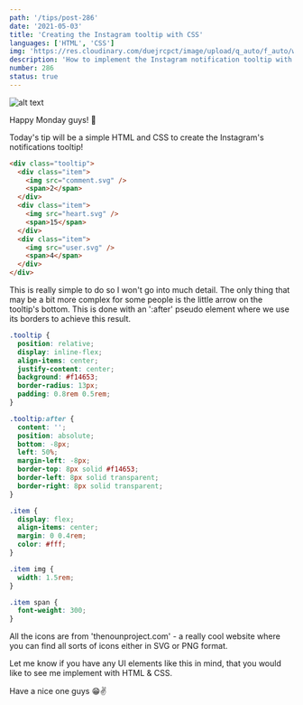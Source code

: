```yaml
---
path: '/tips/post-286'
date: '2021-05-03'
title: 'Creating the Instagram tooltip with CSS'
languages: ['HTML', 'CSS']
img: 'https://res.cloudinary.com/duejrcpct/image/upload/q_auto/f_auto/w_1000/v1620055079/tips/286-1_n9ntop.png'
description: 'How to implement the Instagram notification tooltip with CSS'
number: 286
status: true
---
```


![alt text](https://res.cloudinary.com/duejrcpct/image/upload/q_auto/f_auto/w_1000/v1620055079/tips/286-4_nocj2e.png 'Instagram tooltip')

Happy Monday guys! 🤗

Today's tip will be a simple HTML and CSS to create the Instagram's notifications tooltip!

```html
<div class="tooltip">
  <div class="item">
    <img src="comment.svg" />
    <span>2</span>
  </div>
  <div class="item">
    <img src="heart.svg" />
    <span>15</span>
  </div>
  <div class="item">
    <img src="user.svg" />
    <span>4</span>
  </div>
</div>
```

This is really simple to do so I won't go into much detail. The only thing that may be a bit more complex for some people is the little arrow on the tooltip's bottom. This is done with an ':after' pseudo element where we use its borders to achieve this result.

```css
.tooltip {
  position: relative;
  display: inline-flex;
  align-items: center;
  justify-content: center;
  background: #f14653;
  border-radius: 13px;
  padding: 0.8rem 0.5rem;
}

.tooltip:after {
  content: '';
  position: absolute;
  bottom: -8px;
  left: 50%;
  margin-left: -8px;
  border-top: 8px solid #f14653;
  border-left: 8px solid transparent;
  border-right: 8px solid transparent;
}

.item {
  display: flex;
  align-items: center;
  margin: 0 0.4rem;
  color: #fff;
}

.item img {
  width: 1.5rem;
}

.item span {
  font-weight: 300;
}
```

All the icons are from 'thenounproject.com' - a really cool website where you can find all sorts of icons either in SVG or PNG format.

Let me know if you have any UI elements like this in mind, that you would like to see me implement with HTML & CSS.

Have a nice one guys 😁✌️
